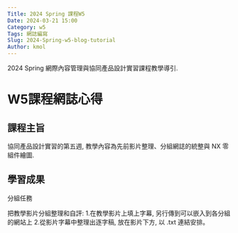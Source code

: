 ```yaml
---
Title: 2024 Spring 課程W5
Date: 2024-03-21 15:00
Category: w5
Tags: 網誌編寫
Slug: 2024-Spring-w5-blog-tutorial
Author: kmol
---
```


2024 Spring 網際內容管理與協同產品設計實習課程教學導引.

<!-- PELICAN_END_SUMMARY -->

# W5課程網誌心得

## 課程主旨
協同產品設計實習的第五週, 教學內容為先前影片整理、分組網誌的統整與 NX 零組件繪圖.

## 學習成果

分組任務

把教學影片分組整理和自評:  1.在教學影片上填上字幕, 另行傳到可以嵌入到各分組的網站上 2.從影片字幕中整理出逐字稿, 放在影片下方, 以 .txt 連結安排。